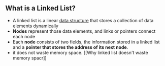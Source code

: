 ## What is a Linked List?

- A linked list is a linear [data structure](https://www.simplilearn.com/data-structures-and-algorithms-article "data structure") that stores a collection of data elements dynamically
- **Nodes** represent those data elements, and links or pointers connect each node
- Each **node** consists of two fields, the information stored in a linked list and a **pointer that stores the address of its next node**.
- it does not waste memory space. [[Why linked list doesn't waste memory spacr]] 